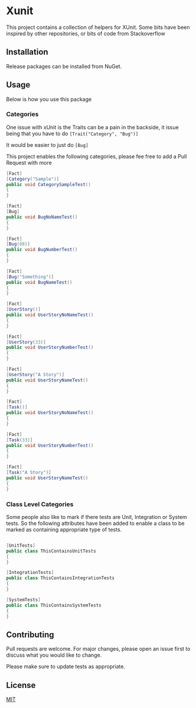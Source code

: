 # Xunit
This project contains a collection of helpers for XUnit. Some bits have been inspired by other repositories, or bits of code from Stackoverflow

## Installation
Release packages can be installed from NuGet.


## Usage
Below is how you use this package

### Categories
One issue with xUnit is the Traits can be a pain in the backside, it issue being that you have to do ```[Trait("Category", "Bug")]```

It would be easier to just do ```[Bug]```

This project enables the following categories, please fee free to add a Pull Request with more

```csharp
[Fact]
[Category("Sample")]
public void CategorySampleTest()
{
}

[Fact]
[Bug]
public void BugNoNameTest()
{
}

[Fact]
[Bug(88)]
public void BugNumberTest()
{
}

[Fact]
[Bug("Something")]
public void BugNameTest()
{
}

[Fact]
[UserStory()]
public void UserStoryNoNameTest()
{
}

[Fact]
[UserStory(33)]
public void UserStoryNumberTest()
{
}

[Fact]
[UserStory("A Story")]
public void UserStoryNameTest()
{
}

[Fact]
[Task()]
public void UserStoryNoNameTest()
{
}

[Fact]
[Task(33)]
public void UserStoryNumberTest()
{
}

[Fact]
[Task("A Story")]
public void UserStoryNameTest()
{
}
```

### Class Level Categories
Some people also like to mark if there tests are Unit, Integration or System tests. So the following attributes have
been added to enable a class to be marked as containing appropriate type of tests.

```csharp

[UnitTests]
public class ThisContainsUnitTests
{
}

[IntegrationTests]
public class ThisContainsIntegrationTests
{
}

[SystemTests]
public class ThisContainsSystemTests
{
}
```


## Contributing
Pull requests are welcome. For major changes, please open an issue first to discuss what you would like to change.

Please make sure to update tests as appropriate.

## License
[MIT](https://choosealicense.com/licenses/mit/)
